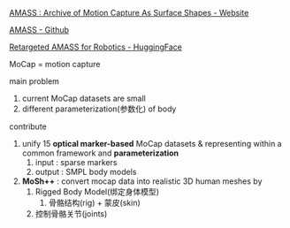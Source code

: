 [AMASS : Archive of Motion Capture As Surface Shapes - Website](https://amass.is.tue.mpg.de/)

[AMASS - Github](https://github.com/nghorbani/amass)

[Retargeted AMASS for Robotics - HuggingFace](https://huggingface.co/datasets/fleaven/Retargeted_AMASS_for_robotics)


MoCap = motion capture

main problem
1. current MoCap datasets are small
2. different parameterization(参数化) of body

contribute
1. unify 15 **optical marker-based** MoCap datasets & representing within a common framework and **parameterization**
   1. input : sparse markers
   2. output : SMPL body models
2. **MoSh++** : convert mocap data into realistic 3D human meshes by
   1. Rigged Body Model(绑定身体模型)
      1. 骨骼结构(rig) + 蒙皮(skin)
   2. 控制骨骼关节(joints)



